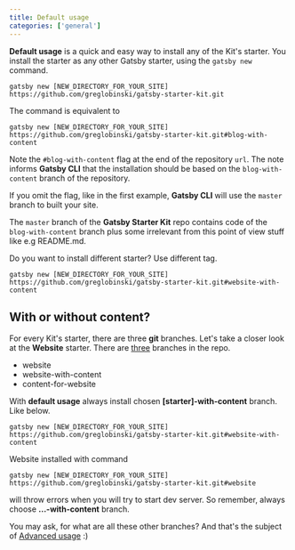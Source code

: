 ```yaml
---
title: Default usage
categories: ['general']
---
```


**Default usage** is a quick and easy way to install any of the Kit's starter. You install the starter as any other Gatsby starter, using the `gatsby new` command.

```
gatsby new [NEW_DIRECTORY_FOR_YOUR_SITE] https://github.com/greglobinski/gatsby-starter-kit.git
```

The command is equivalent to

```
gatsby new [NEW_DIRECTORY_FOR_YOUR_SITE] https://github.com/greglobinski/gatsby-starter-kit.git#blog-with-content
```

Note the `#blog-with-content` flag at the end of the repository `url`. The note informs **Gatsby CLI** that the installation should be based on the `blog-with-content` branch of the repository.

If you omit the flag, like in the first example, **Gatsby CLI** will use the `master` branch to built your site.

The `master` branch of the **Gatsby Starter Kit** repo contains code of the `blog-with-content` branch plus some irrelevant from this point of view stuff like e.g README.md.

Do you want to install different starter? Use different tag.

```
gatsby new [NEW_DIRECTORY_FOR_YOUR_SITE] https://github.com/greglobinski/gatsby-starter-kit.git#website-with-content
```

## With or without content?

For every Kit's starter, there are three **git** branches. Let's take a closer look at the **Website** starter. There are [three](https://github.com/greglobinski/gatsby-starter-kit/branches/all?utf8=%E2%9C%93&query=website) branches in the repo.

- website
- website-with-content
- content-for-website

With **default usage** always install chosen **[starter]-with-content** branch. Like below.

```
gatsby new [NEW_DIRECTORY_FOR_YOUR_SITE] https://github.com/greglobinski/gatsby-starter-kit.git#website-with-content
```

Website installed with command

```
gatsby new [NEW_DIRECTORY_FOR_YOUR_SITE] https://github.com/greglobinski/gatsby-starter-kit.git#website
```

will throw errors when you will try to start dev server. So remember, always choose **...-with-content** branch.

You may ask, for what are all these other branches? And that's the subject of [Advanced usage](../advanced-usage) :)
